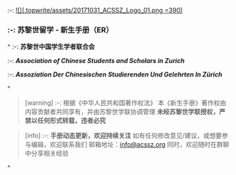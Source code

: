 :-: [![](.topwrite/assets/20171031_ACSSZ_Logo_01.png =390)](https://acssz.org/about/intro/)

### :-: **苏黎世留学 - 新生手册（ER）**

^
:-: **苏黎世中国学生学者联合会**

:-: ***Association of Chinese Students and Scholars in Zurich***

:-: ***Assoziation Der Chinesischen Studierenden Und Gelehrten In Zürich***

^
> [warning] :-: 根据《中华人民共和国著作权法》
> 本《新生手册》著作权由内容贡献者共同享有，并由苏黎世学联协调管理
> **未经苏黎世学联授权，严禁以任何形式转载，违者必究**


> [info] :-: **手册动态更新，欢迎持续关注**
> 如有任何修改意见/建议，或想要参与编辑，欢迎联系我们
> 邮箱地址：<info@acssz.org>
> 同时，欢迎随时在群聊中分享相关经验

^

